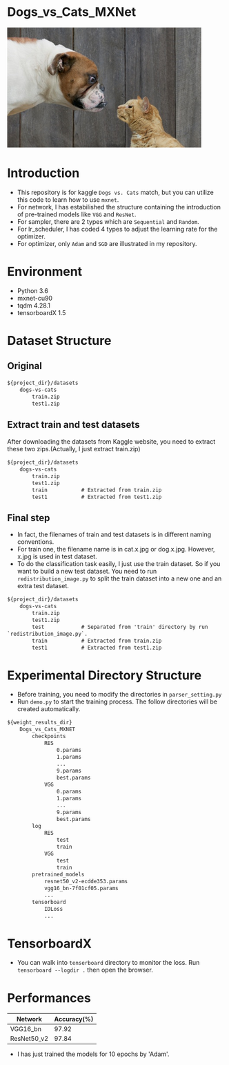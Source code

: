 # Dogs_vs_Cats_MXNet
![](misc/woof_meow.jpg)
# Introduction
- This repository is for kaggle `Dogs vs. Cats` match, but you can utilize this code to learn how to use `mxnet`. 
- For network, I has estabilished the structure containing the introduction of pre-trained models like `VGG` and `ResNet`.
- For sampler, there are 2 types which are `Sequential` and `Random`.
- For lr_scheduler, I has coded 4 types to adjust the learning rate for the optimizer.
- For optimizer, only `Adam` and `SGD` are illustrated in my repository.

# Environment
- Python 3.6
- mxnet-cu90
- tqdm 4.28.1
- tensorboardX 1.5
    
# Dataset Structure
## Original
```
${project_dir}/datasets
    dogs-vs-cats
        train.zip
        test1.zip
```
## Extract train and test datasets
After downloading the datasets from Kaggle website, you need to extract these two zips.(Actually, I just extract train.zip)
```
${project_dir}/datasets
    dogs-vs-cats
        train.zip
        test1.zip
        train           # Extracted from train.zip
        test1           # Extracted from test1.zip
```
## Final step
- In fact, the filenames of train and test datasets is in different naming conventions.
- For train one, the filename name is in cat.x.jpg or dog.x.jpg. However, x.jpg is used in test dataset. 
- To do the classification task easily, I just use the train dataset. So if you want to build a new test dataset. You need to run `redistribution_image.py` to split the train dataset into a new one and an extra test dataset.
```
${project_dir}/datasets
    dogs-vs-cats
        train.zip
        test1.zip
        test            # Separated from 'train' directory by run `redistribution_image.py`.
        train           # Extracted from train.zip
        test1           # Extracted from test1.zip
```
# Experimental Directory Structure
- Before training, you need to modify the directories in `parser_setting.py`
- Run `demo.py` to start the training process. The follow directories will be created automatically.
```
${weight_results_dir}
    Dogs_vs_Cats_MXNET
        checkpoints
            RES
                0.params
                1.params
                ...
                9.params
                best.params
            VGG
                0.params
                1.params
                ...
                9.params
                best.params
        log
            RES
                test
                train
            VGG
                test
                train
        pretrained_models
            resnet50_v2-ecdde353.params
            vgg16_bn-7f01cf05.params
            ...
        tensorboard
            IDLoss
            ...
```
# TensorboardX
- You can walk into `tenserboard` directory to monitor the loss. Run
`tensorboard --logdir .` then open the browser.
# Performances
| Network | Accuracy(%)|
|---|---|
| VGG16_bn | 97.92 |
| ResNet50_v2 | 97.84 |
- I has just trained the models for 10 epochs by 'Adam'.
